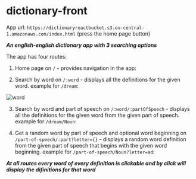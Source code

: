 # dictionary-front

App url: `https://dictionaryreactbucket.s3.eu-central-1.amazonaws.com/index.html` (press the home page button)

***An english-english dictionary app with 3 searching options***

The app has four routes:

1. Home page on `/` - provides navigation in the app:

2. Search by word on `/:word` - displays all the definitions for the given word.
example for `/dream`:

![word](C:\Users\amitn\cyber4s\dictionary-front\images\word.PNG)

3. Search by word and part of speech on `/:word/:partOfSpeech` - displays all the definitions for the given word from the given part of speech.
example for `/dream/Noun`:

4. Get a random word by part of speech and optional word beginning on `/part-of-speech/:part?letter={}` - displays a random word definition from the given part of speech that begins with the given word beginning.
example for `/part-of-speech/Noun?letter=ad`:

***At all routes every word of every definition is clickable and by click will display the difinitions for that word***
